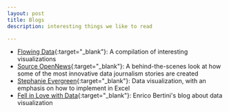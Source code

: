```yaml
---
layout: post
title: Blogs
description: interesting things we like to read

---
```



-  [Flowing Data](http://flowingdata.com/){:target="_blank"}: A compilation of interesting visualizations
- [Source OpenNews](https://source.opennews.org){:target="_blank"}: A behind-the-scenes look at how some of the most innovative data journalism stories are created
- [Stephanie Evergreen](http://stephanieevergreen.com/blog/){:target="_blank"}: Data visualization, with an emphasis on how to implement in Excel
- [Fell in Love with Data](http://fellinlovewithdata.com/){:target="_blank"}: Enrico Bertini's blog about data visualization
